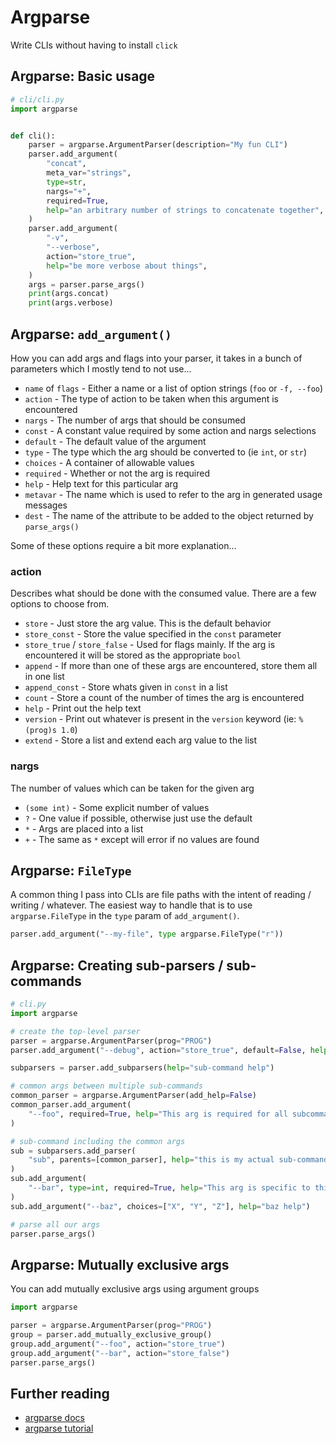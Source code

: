 # Argparse

Write CLIs without having to install `click`

## Argparse: Basic usage

```python
# cli/cli.py
import argparse


def cli():
    parser = argparse.ArgumentParser(description="My fun CLI")
    parser.add_argument(
        "concat",
        meta_var="strings",
        type=str,
        nargs="+",
        required=True,
        help="an arbitrary number of strings to concatenate together",
    )
    parser.add_argument(
        "-v",
        "--verbose",
        action="store_true",
        help="be more verbose about things",
    )
    args = parser.parse_args()
    print(args.concat)
    print(args.verbose)
```

## Argparse: `add_argument()`

How you can add args and flags into your parser,
it takes in a bunch of parameters which I mostly tend to not use...

* `name` of `flags` - Either a name or a list of option strings (`foo` or `-f, --foo`)
* `action` - The type of action to be taken when this argument is encountered
* `nargs` - The number of args that should be consumed
* `const` - A constant value required by some action and nargs selections
* `default` - The default value of the argument
* `type` - The type which the arg should be converted to (ie `int`, or `str`)
* `choices` - A container of allowable values
* `required` - Whether or not the arg is required
* `help` - Help text for this particular arg
* `metavar` - The name which is used to refer to the arg in generated usage messages
* `dest` - The name of the attribute to be added to the object returned by `parse_args()`

Some of these options require a bit more explanation...

### action

Describes what should be done with the consumed value. There are a few options
to choose from.

* `store` - Just store the arg value. This is the default behavior
* `store_const` - Store the value specified in the `const` parameter
* `store_true` / `store_false` - Used for flags mainly. If the arg is encountered
  it will be stored as the appropriate `bool`
* `append` - If more than one of these args are encountered, store them all in one
  list
* `append_const` - Store whats given in `const` in a list
* `count` - Store a count of the number of times the arg is encountered
* `help` - Print out the help text
* `version` - Print out whatever is present in the `version` keyword
  (ie: `%(prog)s 1.0`)
* `extend` - Store a list and extend each arg value to the list

### nargs

The number of values which can be taken for the given arg

* `(some int)` - Some explicit number of values
* `?` - One value if possible, otherwise just use the default
* `*` - Args are placed into a list
* `+` - The same as `*` except will error if no values are found

## Argparse: `FileType`

A common thing I pass into CLIs are file paths with the intent of
reading / writing / whatever. The easiest way to handle that is to use
`argparse.FileType` in the `type` param of `add_argument()`.

```python
parser.add_argument("--my-file", type argparse.FileType("r"))
```

## Argparse: Creating sub-parsers / sub-commands

```python
# cli.py
import argparse

# create the top-level parser
parser = argparse.ArgumentParser(prog="PROG")
parser.add_argument("--debug", action="store_true", default=False, help="foo help")

subparsers = parser.add_subparsers(help="sub-command help")

# common args between multiple sub-commands
common_parser = argparse.ArgumentParser(add_help=False)
common_parser.add_argument(
    "--foo", required=True, help="This arg is required for all subcommands"
)

# sub-command including the common args
sub = subparsers.add_parser(
    "sub", parents=[common_parser], help="this is my actual sub-command"
)
sub.add_argument(
    "--bar", type=int, required=True, help="This arg is specific to this command"
)
sub.add_argument("--baz", choices=["X", "Y", "Z"], help="baz help")

# parse all our args
parser.parse_args()
```

## Argparse: Mutually exclusive args

You can add mutually exclusive args using argument groups

```python
import argparse

parser = argparse.ArgumentParser(prog="PROG")
group = parser.add_mutually_exclusive_group()
group.add_argument("--foo", action="store_true")
group.add_argument("--bar", action="store_false")
parser.parse_args()
```

## Further reading

* [argparse docs](https://docs.python.org/3/library/argparse.html)
* [argparse tutorial](https://docs.python.org/3/howto/argparse.html)
